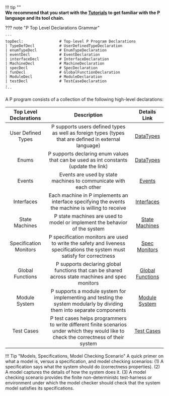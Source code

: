 !!! tip ""  
    **We recommend that you start with the [Tutorials](tutsoutline.md) to get
    familiar with the P language and its tool chain.**


??? note "P Top Level Declarations Grammar"

    ```
    topDecl:                # Top-level P Program Declarations
    | TypeDefDecl           # UserDefinedTypeDeclaration
    | enumTypeDecl          # EnumTypeDeclaration
    | eventDecl             # EventDeclaration
    | interfaceDecl         # InterfaceDeclaration
    | MachineDecl           # MachineDeclaration
    | specDecl              # SpecDeclaration
    | funDecl               # GlobalFunctionDeclaration
    | ModuleDecl            # ModuleDeclaration
    | testDecl              # TestCaseDeclaration
    ;
    ```

A P program consists of a collection of the following high-level declarations:

| Top Level Declarations |                                                               Description                                                               |              Details Link               |
|:----------------------:|:---------------------------------------------------------------------------------------------------------------------------------------:|:---------------------------------------:|
|   User Defined Types   |                  P supports users defined types as well as foreign types (types that are defined in external language)                  |    [DataTypes](manual/datatypes.md)     |
|         Enums          |                          P supports declaring enum values that can be used as int constants (update the link)                           |    [DataTypes](manual/datatypes.md)     |
|         Events         |                                    Events are used by state machines to communicate with each other                                     |       [Events](manual/events.md)        |
|       Interfaces       |                    Each machine in P implements an interface specifying the events the machine is willing to receive                    |    [Interfaces](manual/interface.md)    |
|     State Machines     |                               P state machines are used to model or implement the behavior of the system                                |  [State Machines](manual/machines.md)   |
| Specification Monitors |        P specification monitors are used to write the safety and liveness specifications the system must satisfy for correctness        |   [Spec Monitors](manual/monitors.md)   |
|    Global Functions    |                    P supports declaring global functions that can be shared across state machines and spec monitors                     | [Global Functions](manual/functions.md) |
|     Module System      |         P supports a module system for implementing and testing the system modularly by dividing them into separate components          | [Module System](manual/modulesystem.md) |
|       Test Cases       | P test cases helps programmers to write different finite scenarios under which they would like to check the correctness of their system |    [Test Cases](manual/testcases.md)    |

!!! Tip "Models, Specifications, Model Checking Scenario"
    A quick primer on what a model
    is, versus a specification, and model checking scenarios: (1) A specification says what
    the system should do (correctness properties). (2) A model captures the details of how the
    system does it. (3) A model checking scenario provides the finite non-deterministc
    test-harness or environment under which the model checker should check that the system
    model satisfies its specifications.